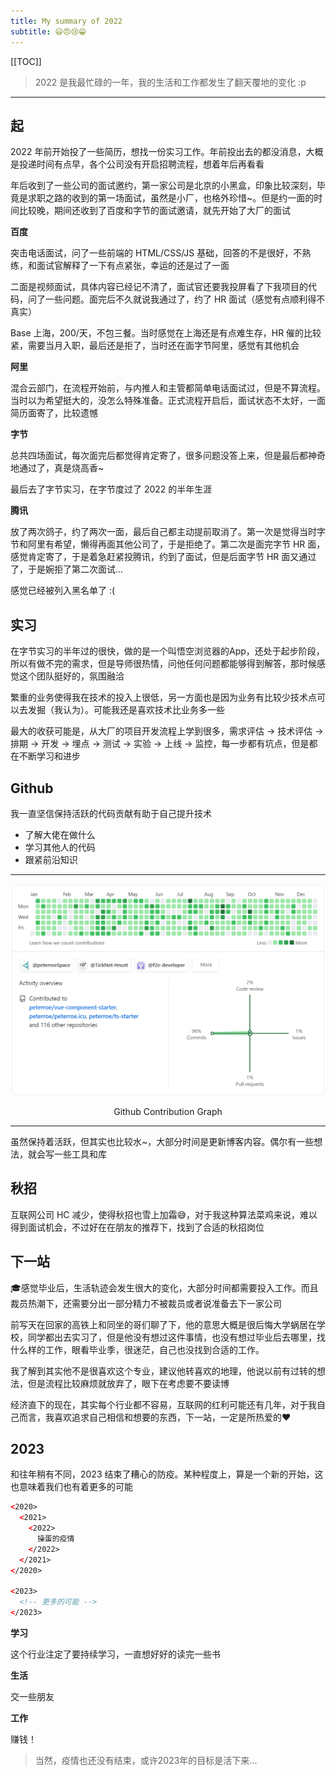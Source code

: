 ```yaml
---
title: My summary of 2022
subtitle: 😃😠😢😁
---
```


[[TOC]]

> 2022 是我最忙碌的一年，我的生活和工作都发生了翻天覆地的变化 :p

---

## 起

2022 年前开始投了一些简历，想找一份实习工作。年前投出去的都没消息，大概是投递时间有点早，各个公司没有开启招聘流程，想着年后再看看

年后收到了一些公司的面试邀约，第一家公司是北京的小黑盒，印象比较深刻，毕竟是求职之路的收到的第一场面试，虽然是小厂，也格外珍惜~。但是约一面的时间比较晚，期间还收到了百度和字节的面试邀请，就先开始了大厂的面试

**百度**

突击电话面试，问了一些前端的 HTML/CSS/JS 基础，回答的不是很好，不熟练，和面试官解释了一下有点紧张，幸运的还是过了一面

二面是视频面试，具体内容已经记不清了，面试官还要我投屏看了下我项目的代码，问了一些问题。面完后不久就说我通过了，约了 HR 面试（感觉有点顺利得不真实）

Base 上海，200/天，不包三餐。当时感觉在上海还是有点难生存，HR 催的比较紧，需要当月入职，最后还是拒了，当时还在面字节阿里，感觉有其他机会

**阿里**

混合云部门，在流程开始前，与内推人和主管都简单电话面试过，但是不算流程。当时以为希望挺大的，没怎么特殊准备。正式流程开启后，面试状态不太好，一面简历面寄了，比较遗憾

**字节**

总共四场面试，每次面完后都觉得肯定寄了，很多问题没答上来，但是最后都神奇地通过了，真是烧高香~

最后去了字节实习，在字节度过了 2022 的半年生涯

**腾讯**

放了两次鸽子，约了两次一面，最后自己都主动提前取消了。第一次是觉得当时字节和阿里有希望，懒得再面其他公司了，于是拒绝了。第二次是面完字节 HR 面，感觉肯定寄了，于是着急赶紧投腾讯，约到了面试，但是后面字节 HR 面又通过了，于是婉拒了第二次面试...

感觉已经被列入黑名单了 :(

## 实习

在字节实习的半年过的很快，做的是一个叫悟空浏览器的App，还处于起步阶段，所以有做不完的需求，但是导师很热情，问他任何问题都能够得到解答，那时候感觉这个团队挺好的，氛围融洽

繁重的业务使得我在技术的投入上很低，另一方面也是因为业务有比较少技术点可以去发掘（我认为）。可能我还是喜欢技术比业务多一些

最大的收获可能是，从大厂的项目开发流程上学到很多，需求评估 -> 技术评估 -> 排期 -> 开发 -> 埋点 -> 测试 -> 实验 -> 上线 -> 监控，每一步都有坑点，但是都在不断学习和进步

## Github

我一直坚信保持活跃的代码贡献有助于自己提升技术

* 了解大佬在做什么
* 学习其他人的代码
* 跟紧前沿知识

---

![img](https://raw.githubusercontent.com/peterroe/static-img/master/20230110000901.png)

<p align="center">
  <uil-github-alt display="inline" mr-1/>
  Github <span text-green-600>Contribution</span> Graph
</p>

---

虽然保持着活跃，但其实也比较水~，大部分时间是更新博客内容。偶尔有一些想法，就会写一些工具和库

## 秋招

互联网公司 HC 减少，使得秋招也雪上加霜😅，对于我这种算法菜鸡来说，难以得到面试机会，不过好在在朋友的推荐下，找到了合适的秋招岗位

## 下一站

🎓感觉毕业后，生活轨迹会发生很大的变化，大部分时间都需要投入工作。而且裁员热潮下，还需要分出一部分精力不被裁员或者说准备去下一家公司

前写天在回家的高铁上和同坐的哥们聊了下，他的意思大概是很后悔大学蜗居在学校，同学都出去实习了，但是他没有想过这件事情，也没有想过毕业后去哪里，找什么样的工作，眼看毕业季，很迷茫，自己也没找到合适的工作。

我了解到其实他不是很喜欢这个专业，建议他转喜欢的地理，他说以前有过转的想法，但是流程比较麻烦就放弃了，眼下在考虑要不要读博

经济直下的现在，其实每个行业都不容易，互联网的红利可能还有几年，对于我自己而言，我喜欢追求自己相信和想要的东西，下一站，一定是所热爱的❤

## 2023

和往年稍有不同，2023 结束了糟心的防疫。某种程度上，算是一个新的开始，这也意味着我们也有着更多的可能

```html
<2020>
  <2021>
    <2022>
      操蛋的疫情
    </2022>
  </2021>
</2020>

<2023>
  <!-- 更多的可能 -->
</2023>
```

**学习**

这个行业注定了要持续学习，一直想好好的读完一些书

**生活**

交一些朋友

**工作**

赚钱！

>当然，疫情也还没有结束，或许2023年的目标是活下来...

